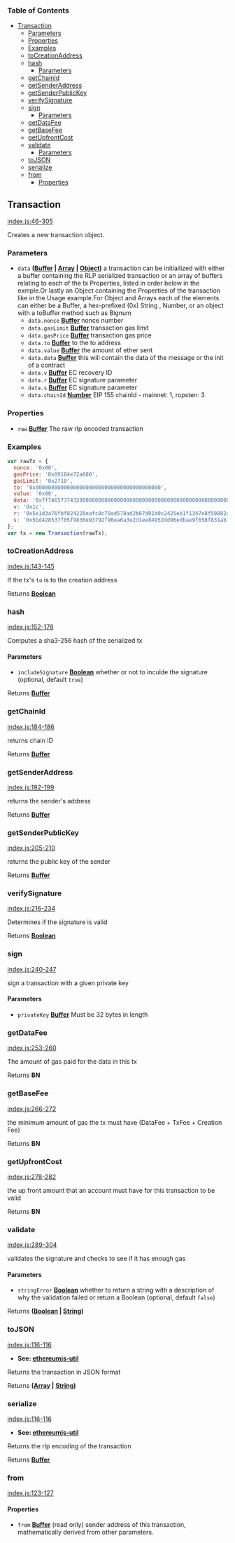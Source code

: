 <!-- Generated by documentation.js. Update this documentation by updating the source code. -->

### Table of Contents

-   [Transaction][1]
    -   [Parameters][2]
    -   [Properties][3]
    -   [Examples][4]
    -   [toCreationAddress][5]
    -   [hash][6]
        -   [Parameters][7]
    -   [getChainId][8]
    -   [getSenderAddress][9]
    -   [getSenderPublicKey][10]
    -   [verifySignature][11]
    -   [sign][12]
        -   [Parameters][13]
    -   [getDataFee][14]
    -   [getBaseFee][15]
    -   [getUpfrontCost][16]
    -   [validate][17]
        -   [Parameters][18]
    -   [toJSON][19]
    -   [serialize][20]
    -   [from][21]
        -   [Properties][22]

## Transaction

[index.js:46-305][23]

Creates a new transaction object.

### Parameters

-   `data` **([Buffer][24] \| [Array][25] \| [Object][26])** a transaction can be initiailized with either a buffer containing the RLP serialized transaction or an array of buffers relating to each of the tx Properties, listed in order below in the exmple.Or lastly an Object containing the Properties of the transaction like in the Usage example.For Object and Arrays each of the elements can either be a Buffer, a hex-prefixed (0x) String , Number, or an object with a toBuffer method such as Bignum
    -   `data.nonce` **[Buffer][24]** nonce number
    -   `data.gasLimit` **[Buffer][24]** transaction gas limit
    -   `data.gasPrice` **[Buffer][24]** transaction gas price
    -   `data.to` **[Buffer][24]** to the to address
    -   `data.value` **[Buffer][24]** the amount of ether sent
    -   `data.data` **[Buffer][24]** this will contain the data of the message or the init of a contract
    -   `data.v` **[Buffer][24]** EC recovery ID
    -   `data.r` **[Buffer][24]** EC signature parameter
    -   `data.s` **[Buffer][24]** EC signature parameter
    -   `data.chainId` **[Number][27]** EIP 155 chainId - mainnet: 1, ropsten: 3

### Properties

-   `raw` **[Buffer][24]** The raw rlp encoded transaction

### Examples

```javascript
var rawTx = {
  nonce: '0x00',
  gasPrice: '0x09184e72a000',
  gasLimit: '0x2710',
  to: '0x0000000000000000000000000000000000000000',
  value: '0x00',
  data: '0x7f7465737432000000000000000000000000000000000000000000000000000000600057',
  v: '0x1c',
  r: '0x5e1d3a76fbf824220eafc8c79ad578ad2b67d01b0c2425eb1f1347e8f50882ab',
  s: '0x5bd428537f05f9830e93792f90ea6a3e2d1ee84952dd96edbae9f658f831ab13'
};
var tx = new Transaction(rawTx);
```

### toCreationAddress

[index.js:143-145][28]

If the tx's `to` is to the creation address

Returns **[Boolean][29]** 

### hash

[index.js:152-178][30]

Computes a sha3-256 hash of the serialized tx

#### Parameters

-   `includeSignature` **[Boolean][29]** whether or not to inculde the signature (optional, default `true`)

Returns **[Buffer][24]** 

### getChainId

[index.js:184-186][31]

returns chain ID

Returns **[Buffer][24]** 

### getSenderAddress

[index.js:192-199][32]

returns the sender's address

Returns **[Buffer][24]** 

### getSenderPublicKey

[index.js:205-210][33]

returns the public key of the sender

Returns **[Buffer][24]** 

### verifySignature

[index.js:216-234][34]

Determines if the signature is valid

Returns **[Boolean][29]** 

### sign

[index.js:240-247][35]

sign a transaction with a given private key

#### Parameters

-   `privateKey` **[Buffer][24]** Must be 32 bytes in length

### getDataFee

[index.js:253-260][36]

The amount of gas paid for the data in this tx

Returns **BN** 

### getBaseFee

[index.js:266-272][37]

the minimum amount of gas the tx must have (DataFee + TxFee + Creation Fee)

Returns **BN** 

### getUpfrontCost

[index.js:278-282][38]

the up front amount that an account must have for this transaction to be valid

Returns **BN** 

### validate

[index.js:289-304][39]

validates the signature and checks to see if it has enough gas

#### Parameters

-   `stringError` **[Boolean][29]** whether to return a string with a description of why the validation failed or return a Boolean (optional, default `false`)

Returns **([Boolean][29] \| [String][40])** 

### toJSON

[index.js:116-116][41]

-   **See: [ethereumjs-util][42]**

Returns the transaction in JSON format

Returns **([Array][25] \| [String][40])** 

### serialize

[index.js:116-116][41]

-   **See: [ethereumjs-util][42]**

Returns the rlp encoding of the transaction

Returns **[Buffer][24]** 

### from

[index.js:123-127][43]

#### Properties

-   `from` **[Buffer][24]** (read only) sender address of this transaction, mathematically derived from other parameters.

[1]: #transaction

[2]: #parameters

[3]: #properties

[4]: #examples

[5]: #tocreationaddress

[6]: #hash

[7]: #parameters-1

[8]: #getchainid

[9]: #getsenderaddress

[10]: #getsenderpublickey

[11]: #verifysignature

[12]: #sign

[13]: #parameters-2

[14]: #getdatafee

[15]: #getbasefee

[16]: #getupfrontcost

[17]: #validate

[18]: #parameters-3

[19]: #tojson

[20]: #serialize

[21]: #from

[22]: #properties-1

[23]: https://git@github.com/:danjm/ethereumjs-tx/blob/ef8e9059eea7ddcc4f511e39142655d0a95ab7ef/index.js#L46-L305 "Source code on GitHub"

[24]: https://nodejs.org/api/buffer.html

[25]: https://developer.mozilla.org/docs/Web/JavaScript/Reference/Global_Objects/Array

[26]: https://developer.mozilla.org/docs/Web/JavaScript/Reference/Global_Objects/Object

[27]: https://developer.mozilla.org/docs/Web/JavaScript/Reference/Global_Objects/Number

[28]: https://git@github.com/:danjm/ethereumjs-tx/blob/ef8e9059eea7ddcc4f511e39142655d0a95ab7ef/index.js#L143-L145 "Source code on GitHub"

[29]: https://developer.mozilla.org/docs/Web/JavaScript/Reference/Global_Objects/Boolean

[30]: https://git@github.com/:danjm/ethereumjs-tx/blob/ef8e9059eea7ddcc4f511e39142655d0a95ab7ef/index.js#L152-L178 "Source code on GitHub"

[31]: https://git@github.com/:danjm/ethereumjs-tx/blob/ef8e9059eea7ddcc4f511e39142655d0a95ab7ef/index.js#L184-L186 "Source code on GitHub"

[32]: https://git@github.com/:danjm/ethereumjs-tx/blob/ef8e9059eea7ddcc4f511e39142655d0a95ab7ef/index.js#L192-L199 "Source code on GitHub"

[33]: https://git@github.com/:danjm/ethereumjs-tx/blob/ef8e9059eea7ddcc4f511e39142655d0a95ab7ef/index.js#L205-L210 "Source code on GitHub"

[34]: https://git@github.com/:danjm/ethereumjs-tx/blob/ef8e9059eea7ddcc4f511e39142655d0a95ab7ef/index.js#L216-L234 "Source code on GitHub"

[35]: https://git@github.com/:danjm/ethereumjs-tx/blob/ef8e9059eea7ddcc4f511e39142655d0a95ab7ef/index.js#L240-L247 "Source code on GitHub"

[36]: https://git@github.com/:danjm/ethereumjs-tx/blob/ef8e9059eea7ddcc4f511e39142655d0a95ab7ef/index.js#L253-L260 "Source code on GitHub"

[37]: https://git@github.com/:danjm/ethereumjs-tx/blob/ef8e9059eea7ddcc4f511e39142655d0a95ab7ef/index.js#L266-L272 "Source code on GitHub"

[38]: https://git@github.com/:danjm/ethereumjs-tx/blob/ef8e9059eea7ddcc4f511e39142655d0a95ab7ef/index.js#L278-L282 "Source code on GitHub"

[39]: https://git@github.com/:danjm/ethereumjs-tx/blob/ef8e9059eea7ddcc4f511e39142655d0a95ab7ef/index.js#L289-L304 "Source code on GitHub"

[40]: https://developer.mozilla.org/docs/Web/JavaScript/Reference/Global_Objects/String

[41]: https://git@github.com/:danjm/ethereumjs-tx/blob/ef8e9059eea7ddcc4f511e39142655d0a95ab7ef/index.js#L116-L116 "Source code on GitHub"

[42]: https://github.com/ethereumjs/ethereumjs-util/blob/master/docs/index.md#defineproperties

[43]: https://git@github.com/:danjm/ethereumjs-tx/blob/ef8e9059eea7ddcc4f511e39142655d0a95ab7ef/index.js#L123-L127 "Source code on GitHub"
